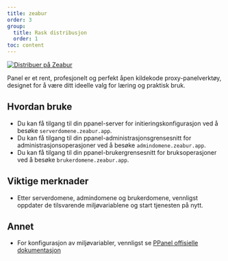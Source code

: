 ```yaml
---
title: zeabur
order: 3
group:
  title: Rask distribusjon
  order: 1
toc: content
---
```


[![Distribuer på Zeabur](https://zeabur.com/button.svg)](https://zeabur.com/templates/IBPWWW)

Panel er et rent, profesjonelt og perfekt åpen kildekode proxy-panelverktøy, designet for å være ditt ideelle valg for læring og praktisk bruk.

## Hvordan bruke

- Du kan få tilgang til din ppanel-server for initieringskonfigurasjon ved å besøke `serverdomene.zeabur.app`.
- Du kan få tilgang til din ppanel-administrasjonsgrensesnitt for administrasjonsoperasjoner ved å besøke `admindomene.zeabur.app`.
- Du kan få tilgang til din ppanel-brukergrensesnitt for bruksoperasjoner ved å besøke `brukerdomene.zeabur.app`.

## Viktige merknader

- Etter serverdomene, admindomene og brukerdomene, vennligst oppdater de tilsvarende miljøvariablene og start tjenesten på nytt.

## Annet

- For konfigurasjon av miljøvariabler, vennligst se [PPanel offisielle dokumentasjon](https://ppanel.dev/)

